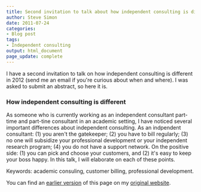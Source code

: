 ```yaml
---
title: Second invitation to talk about how independent consulting is different
author: Steve Simon
date: 2011-07-24
categories:
- Blog post
tags:
- Independent consulting
output: html_document
page_update: complete
---
```


I have a second invitation to talk on how independent consulting is different in 2012 (send me an email if you're curious about when and where). I was asked to submit an abstract, so here it is.

<!---More--->

### How independent consulting is different

As someone who is currently working as an independent consultant part-time and part-tine consultant in an academic setting, I have noticed several important differences about independent consulting. As an indpendent consultant: (1) you aren't the gatekeeper; (2) you have to bill regularly; (3) no one will subsidize your professional development or your independent research program; (4) you do not have a support network. On the positive side: (1) you can pick and choose your customers, and (2) it's easy to keep your boss happy. In this talk, I will elaborate on each of these points.

Keywords: academic consuling, customer billing, professional development.

You can find an [earlier version][sim1] of this page on my [original website][sim2].

[sim1]: http://www.pmean.com/11/SecondInvitation.html
[sim2]: http://www.pmean.com/original_site.html 
